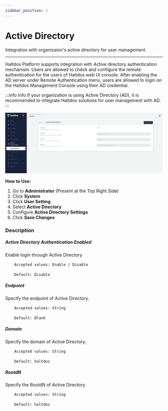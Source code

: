 ```yaml
---
sidebar_position: 1
---
```


# Active Directory

Integration with organizaion's active directory for user management.

---

Haltdos Platform supports integration with Active directory authentication mechanism. Users are allowed to check and configure the remote authentication for the users of Haltdos web UI console. After enabling the AD server under Remote Authentication menu, users are allowed to login on the Haltdos Management Console using their AD credential.

:::info Info
If your organization is using Active Directory (AD), it is recommended to integrate Haltdos solutions for user management with AD.
:::

![activedirectory](/img/platform/v7/docs/ad.png)

**How to Use:**

1. Go to  **Administrator** (Present at the Top Right Side)
2. Click **System**
3. Click **User Setting**
4. Select **Active Directory**
5. Configure  **Active Directory Settings**
6. Click **Save Changes**

### Description

##### **Active Directory Authentication Enabled**
Enable login through Active Directory

```
    Accepted values: Enable / Disable

    Default: Disable 
```


##### **Endpoint**
Specify the endpoint of Active Directory.	

```
    Accepted values: String

    Default: Blank 
```


##### **Domain**
Specify the domain of Active Directory.	

```
    Accepted values: String

    Default: haltdos 
```


##### **RootdN**
Specify the RootdN of Active Directory

```
    Accepted values: String

    Default: haltdos 
```

